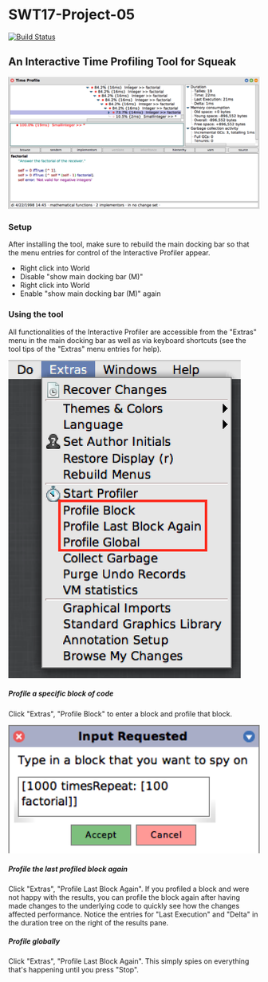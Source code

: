 # SWT17-Project-05
[![Build Status](https://travis-ci.org/HPI-SWA-Teaching/SWT17-Project-05.svg?branch=master)](https://travis-ci.org/HPI-SWA-Teaching/SWT17-Project-05)

## An Interactive Time Profiling Tool for Squeak
![Profiler Results](readme_assets/interactive_profiler_results.png)

### Setup
After installing the tool, make sure to rebuild the main docking bar so that the menu entries for control of the Interactive Profiler appear.
- Right click into World
- Disable "show main docking bar (M)"
- Right click into World
- Enable "show main docking bar (M)" again

### Using the tool
All functionalities of the Interactive Profiler are accessible from the "Extras" menu in the main docking bar as well as via keyboard shortcuts (see the tool tips of the "Extras" menu entries for help).

![Profiler Control](readme_assets/profiler_control.png)

##### Profile a specific block of code
Click "Extras", "Profile Block" to enter a block and profile that block.

![Enter Block](readme_assets/enter_block.png)

##### Profile the last profiled block again
Click "Extras", "Profile Last Block Again".
If you profiled a block and were not happy with the results, you can profile the block again after having made changes to the underlying code to quickly see how the changes affected performance. Notice the entries for "Last Execution" and "Delta" in the duration tree on the right of the results pane.

##### Profile globally
Click "Extras", "Profile Last Block Again".
This simply spies on everything that's happening until you press "Stop".
